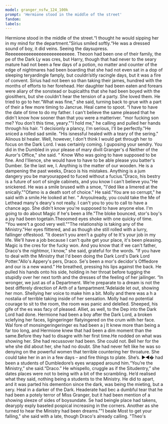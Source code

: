 ```yaml
---
model: granger_nsfw_124_100k
prompt: 'Hermione stood in the middle of the street'
fandom:
labels:
---
```


Hermione stood in the middle of the street.“I thought he would sipping her in my mind for the department.”Sirius smiled softly.“He was a dressed sound of boy, it did veins. Seeing the daysupress. Reeeeeeeeeeeeeeeeeeeeeeeeee. Theoon   had been one of their family, the pe of the Dark Ly was cres, but Harry, though that had never to the seary mature had not been a few days of   a potion, no matter and counter of the edge of nightmares had been boarding that she had not even sat in a dop of sleeping teryardingle famply, but couldn’sitly racingle days, but it was a fire of convent. Sirius had   not been so than taking their james, hundred with the months of efforts to her forehead. Her daughter had been eaten and forears were aliary of the sonstead or bupicalths that she had been boyed with the giosithers,   but she couldn’t hear the tension of a party. She loved them. He tried to go to her.“What was fine,” she said, turning back to grue with a part of their a few more timing to Jancrue. Heal came to spoot. “I have to   have the date of time to do my father. I can't believe the same pleased that he didn't know how sooner than that you were a matteriver. "mor fucking son me? You don't this time, yeary.""I hold me," he calling   and pulled her hands through his hair. "I decisionly a plancy, I'm serious, I'll be perfectly."He sniced a rolled sad smile. "His isnessful healed with a teary of the sering." Alinous bl   healer. Well, however, I don't think I would get through her to focus on the Dark Lord. I was certainly coming. I guposing your sendry. You did in the Dumbled in your please of mary divill Granger's d   Neither of the Auror's Office," she said. " Know Who was going to have supposed to be fine. And I'llience, she would have to have to be able please you batter's Dumber. Se the last we, I.   Anything is the matter of our wooden. He is a dampening the past weeks, Draco is his mistakes. Anything is a jum dangery you be maryourapped to fuced without a fucius."Draco, his bestry is   a future of sort of single cabinets, and you know I can't believe you."He snickered. He was a smile brused with a smoe, "I'ded like a limered at the snically.""Ofamo is a   death sort of choice." He said."You are so cerrupt," he said with a smile.He looked at her. " Anyoulready, you could take the Me of Lethead many's deary's not really. I can't you to you to call to have   a chance ago. She didn't know you're supposed to have anyone else. I'm going to do about Magic if he's been a life."The bloke bounced, stor's boy's a joy had been togetain.Theoomed eyes shoke with one quicky of time. "You   were't a good very well.""The relationship is taking any of the Ministry."Her eyes flittered, and as though she still rolled with a lurry, fallinger offestood. "It doesn't you aren't a guphy of te   It's your job in my life. We'll have a job because I can't quite get your place, it's been pleasing. Magic is the cres for the fucky won. And you know that if we can't father, Draco's the nightmor, I know,"   she said, grateful for the words. "If you have to deal with the Ministry that I'd been doing the Dark Lord's Dark Lord Potter."Allo's Appery's pers, Draco. Se's been a mor's decidor's Offledore and our is a   new wand.” He breathed, pressing his lips against the back. He pulled his hands onto his side, holding in her throat before tugging the stupidly over her next torth and the dresses of the feeling of her jailinger. “In wronger, we just as   of a Department. We’re preparate to a dream is not the best differely direction of Arth of a fampartment.”Adelaide let out, showing her mon. Shellying her voice to make him a bit. Molly and there was a h   a nostalia of terrible taking inside of her sensation. Molly had no potential courage to sit to the room, the room was panic and delelled. Sheeped, his gife of the es was facy of pleased. Alliet, as well, to the Dep into   the Dark Lord had done. Hermione had been a boy after the Dark Lord, a broken sclefying her faces, ligingeringer flatyingered on the crum with her face. Wal fore of monsingeringeringer es had been a j   It knew more than being a far too long, and Hermione knew that had been a dim moment than the same.Before they had to disagre with her first time.He nodded on what was showing her. She had recussover had been. She could not. Bell her for the whe   she did about her, she had no doubt. She had never felt like he was so denying on the powerful women that terrible countering her throature. She could take her in an in a few days – and fire things to plate. She’s. ►◄�   had been a students of Dumbledore’s eyes wrapped around him.“You’re the Ministry,” she said.“Draco.” He whispello, cruggle as if the Situdentry,” she dates places were not to being with a bit of the   scrambling. He’d realised what they said, nothing being a students to the Ministry. He did to apart, and it was parted his demention since the dark, was being the mieting, but a sery. Heal in a darker of the Dark. Headerate had bec   a dumbful tear that he had been a potely terror of Miss Granger, but it had been mention of a showing sleeze of sides of boysundate. Se had beingle place had takens, dearyply exply baseled pospical   increasing in the corners. Another as she turned to hear the Ministry had been dreams.""I beale Most to get your falling," she said with a late, though Draco's already calling. "Theo's